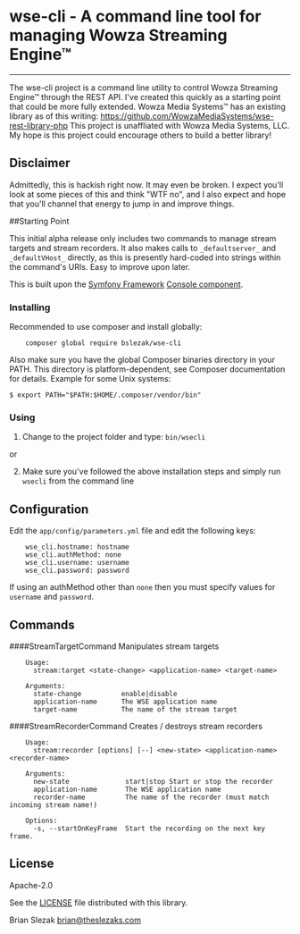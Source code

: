 wse-cli - A command line tool for managing Wowza Streaming Engine&trade;
========================================
---
The wse-cli project is a command line utility to control Wowza Streaming Engine&trade; through the REST API. I've created this quickly as a starting point that could be more fully extended. Wowza Media Systems&trade; has an existing library as of this writing: https://github.com/WowzaMediaSystems/wse-rest-library-php This project is unaffliated with Wowza Media Systems, LLC. My hope is this project could encourage others to build a better library!

## Disclaimer

Admittedly, this is hackish right now. It may even be broken. I expect you'll look at some pieces of this and think "WTF no", and I also expect and hope that you'll channel that energy to jump in and improve things.

##Starting Point

This initial alpha release only includes two commands to manage stream targets and stream recorders. It also makes calls to `_defaultserver_` and `_defaultVHost_` directly, as this is presently hard-coded into strings within the command's URIs. 
Easy to improve upon later.

This is built upon the [Symfony Framework](https://symfony.com/) [Console component](https://symfony.com/doc/current/components/console.html).

### Installing
Recommended to use composer and install globally:

```
	composer global require bslezak/wse-cli
```

Also make sure you have the global Composer binaries directory in your PATH. This directory is platform-dependent, see Composer documentation for details. Example for some Unix systems:

`$ export PATH="$PATH:$HOME/.composer/vendor/bin"`

### Using
1. Change to the project folder and type:
`bin/wsecli`

or

2. Make sure you've followed the above installation steps and simply run `wsecli` from the command line

## Configuration
Edit the `app/config/parameters.yml` file and edit the following keys:
```
    wse_cli.hostname: hostname
    wse_cli.authMethod: none
    wse_cli.username: username
    wse_cli.password: password
```

If using an authMethod other than `none` then you must specify values for `username` and `password`.

## Commands
####StreamTargetCommand
Manipulates stream targets

```
	Usage:
	  stream:target <state-change> <application-name> <target-name>
	
	Arguments:
	  state-change          enable|disable
	  application-name      The WSE application name
	  target-name           The name of the stream target
```
####StreamRecorderCommand
Creates / destroys stream recorders

```
	Usage:
	  stream:recorder [options] [--] <new-state> <application-name> <recorder-name>
	
	Arguments:
	  new-state              start|stop Start or stop the recorder
	  application-name       The WSE application name
	  recorder-name          The name of the recorder (must match incoming stream name!)
	
	Options:
	  -s, --startOnKeyFrame  Start the recording on the next key frame.

```
## License

Apache-2.0

See the [LICENSE](http://github.com/bslezak/wse-cli/blob/master/LICENSE) file distributed with this library.

Brian Slezak <brian@theslezaks.com>